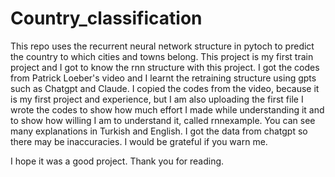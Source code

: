 # Country_classification
This repo uses the recurrent neural network structure in pytoch to predict the country to which cities and towns belong. This project is my first train project and I got to know the rnn structure with this project. I got the codes from Patrick Loeber's video and I learnt the retraining structure using gpts such as Chatgpt and Claude. I copied the codes from the video, because it is my first project and experience, but I am also uploading the first file I wrote the codes to show how much effort I made while understanding it and to show how willing I am to understand it, called rnnexample. You can see many explanations in Turkish and English. 
I got the data from chatgpt so there may be inaccuracies. I would be grateful if you warn me.

I hope it was a good project. Thank you for reading.
